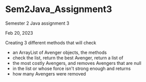 # Sem2Java_Assignment3

Semester 2 Java assignment 3

Feb 20, 2023

Creating 3 different methods that will check
* an ArrayList of Avenger objects, the methods
* check the list, return the best Avenger, return a list of
* the most costly Avengers, and removes Avengers that are null 
* in the list or whose force isn't strong enough and returns
* how many Avengers were removed
